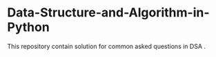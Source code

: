 # Data-Structure-and-Algorithm-in-Python
This repository contain solution for common asked questions in DSA .  
